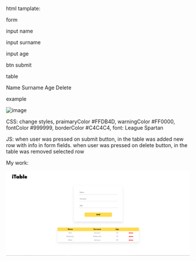 html tamplate:

form

  input name
  
  input surname
  
  input age
  
  btn submit
  
table

  Name Surname Age Delete
  
  example 

![image](https://user-images.githubusercontent.com/47348743/181247768-5b33bf09-4eff-4700-8147-c7d5ba32f598.png)


CSS: change styles, praimaryColor #FFDB4D, warningColor #FF0000, fontColor #999999, borderColor #C4C4C4, font: League Spartan

JS: when user was pressed on submit button, in the table was added new row with info in form fields.
    when user was pressed on delete button, in the table was removed selected row

My work:

![img.png](img.png)